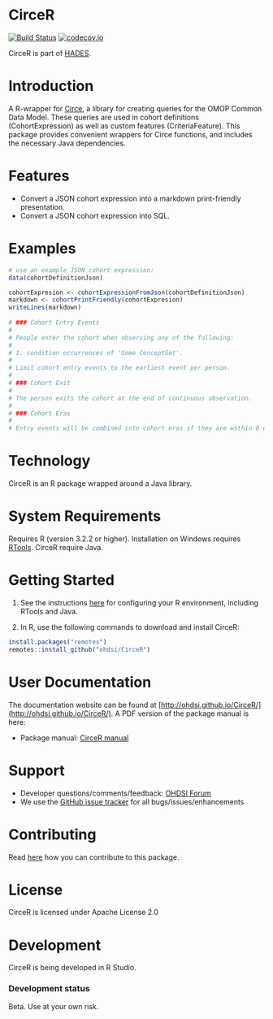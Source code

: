 CirceR
======

[![Build Status](https://travis-ci.org/OHDSI/CirceR.svg?branch=master)](https://travis-ci.org/OHDSI/CirceR)
[![codecov.io](https://codecov.io/github/OHDSI/CirceR/coverage.svg?branch=master)](https://codecov.io/github/OHDSI/CirceR?branch=master)

CirceR is part of [HADES](https://ohdsi.github.io/Hades/).

Introduction
============
A R-wrapper for [Circe](https://www.github.com/OHDSI/circe-be), a library for creating queries for the OMOP Common Data Model. These queries are used in cohort definitions (CohortExpression) as well as custom features (CriteriaFeature). This package provides convenient wrappers for Circe functions, and includes the necessary Java dependencies.

Features
========

- Convert a JSON cohort expression into a markdown print-friendly presentation.
- Convert a JSON cohort expression into SQL.

Examples
========

```r
# use an example JSON cohort expression:
data(cohortDefinitionJson)

cohortExpresion <- cohortExpressionFromJson(cohortDefinitionJson)
markdown <- cohortPrintFriendly(cohortExpresion)
writeLines(markdown)
 
# ### Cohort Entry Events
# 
# People enter the cohort when observing any of the following:
# 
# 1. condition occurrences of 'Some ConceptSet'.
# 
# Limit cohort entry events to the earliest event per person.
# 
# ### Cohort Exit
# 
# The person exits the cohort at the end of continuous observation.
# 
# ### Cohort Eras
# 
# Entry events will be combined into cohort eras if they are within 0 days of each other.

```

Technology
==========
CirceR is an R package wrapped around a Java library.

System Requirements
===================
Requires R (version 3.2.2 or higher). Installation on Windows requires [RTools](http://cran.r-project.org/bin/windows/Rtools/). CirceR require Java.

Getting Started
===============
1. See the instructions [here](https://ohdsi.github.io/Hades/rSetup.html) for configuring your R environment, including RTools and Java.

2. In R, use the following commands to download and install CirceR:

  ```r
  install.packages("remotes")
  remotes::install_github("ohdsi/CirceR")
  ```

User Documentation
==================
The documentation website can be found at [http://ohdsi.github.io/CirceR/](http://ohdsi.github.io/CirceR/). A PDF version of the package manual is here:

* Package manual: [CirceR manual](https://raw.githubusercontent.com/OHDSI/CirceR/master/extras/CirceR.pdf) 


Support
=======
* Developer questions/comments/feedback: <a href="http://forums.ohdsi.org/c/developers">OHDSI Forum</a>
* We use the <a href="https://github.com/OHDSI/CirceR/issues">GitHub issue tracker</a> for all bugs/issues/enhancements

Contributing
============
Read [here](https://ohdsi.github.io/Hades/contribute.html) how you can contribute to this package.

License
=======
CirceR is licensed under Apache License 2.0

Development
===========
CirceR is being developed in R Studio.

### Development status

Beta. Use at your own risk.